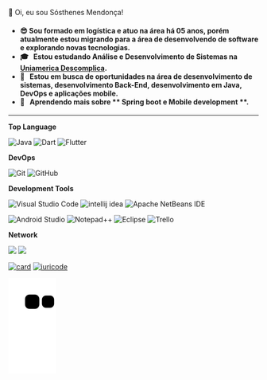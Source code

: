 :wave: Oi, eu sou Sósthenes Mendonça!

<h4>
  
- :sunglasses:  Sou formado em logística e atuo na área há 05 anos, porém atualmente estou migrando para a área de desenvolvendo de software e explorando novas tecnologias.
- 🎓 &nbsp; Estou estudando Análise e Desenvolvimento de Sistemas na <a href="https://descomplica.com.br/faculdade/">Uniamerica Descomplica</a>.
- 💼 &nbsp; Estou em busca de oportunidades na área de desenvolvimento de sistemas, desenvolvimento Back-End, desenvolvimento em Java, DevOps e aplicações mobile.
- 🌱 &nbsp; Aprendendo mais sobre ** Spring boot e Mobile development **.
  
</h4>

  ----

  **Top Language**
  
  ![Java](https://img.shields.io/badge/-Java-333333?style=flat&logo=Java&logoColor=007396)
  ![Dart](https://img.shields.io/badge/-Dart-333333?style=flat&logo=Dart&logoColor=007396)
  ![Flutter](https://img.shields.io/badge/-Flutter-333333?style=flat&logo=Flutter&logoColor=007396)
  <!--<img align="center" alt="Marcilio-Java" height="40" width="50" src="https://cdn.jsdelivr.net/gh/devicons/devicon/icons/java/java-original.svg">
  -->
  
**DevOps**

  ![Git](https://img.shields.io/badge/-Git-333333?style=flat&logo=git)
  ![GitHub](https://img.shields.io/badge/-GitHub-333333?style=flat&logo=github)

**Development Tools**
  
  ![Visual Studio Code](https://img.shields.io/badge/-Visual%20Studio%20Code-333333?style=flat&logo=visual-studio-code&logoColor=007ACC)
  ![intellij idea](https://img.shields.io/badge/-intellijideaCode-333333?style=flat&logo=visual-studio-code&logoColor=007ACC)
  ![`Apache NetBeans IDE`](https://img.shields.io/badge/-Apache%20NetBeans%20IDE-333333?style=flat&logo=Apache-NetBeans-IDE&logoColor=007ACC)
  
  ![Android Studio](https://img.shields.io/badge/-Android%20Studio-333333?style=flat&logo=Android-Studio&logoColor=007ACC)
  ![`Notepad++`](https://img.shields.io/badge/-Notepad++-333333?style=flat&logo=Notepad++&logoColor=007ACC)
  ![Eclipse](https://img.shields.io/badge/-Eclipse-333333?style=flat&logo=eclipse-ide&logoColor=2C2255)
  ![Trello](https://img.shields.io/badge/-Trello-333333?style=flat&logo=trello&logoColor=007ACC)
  
 
  
  


  **Network**
  
  <a href="https://www.linkedin.com/in/sósthenes-mendonça-a002b9119" target="_blank"><img src="https://img.shields.io/badge/-LinkedIn-%230077B5?style=for-the-badge&logo=linkedin&logoColor=white" target="_blank"></a>
  <a href = "sosthenesms@gmail.com"><img src="https://img.shields.io/badge/-Gmail-%23333?style=for-the-badge&logo=gmail&logoColor=white" target="_blank"></a>
 
  


[![card](https://github-readme-stats.vercel.app/api?username=SosthenesMS&theme=tokyonight&show_icons=true)](https://github.com/iuricode/)
[![iuricode](https://github-readme-stats.vercel.app/api/top-langs/?username=SosthenesMS&hide=html&layout=compact&theme=tokyonight)](https://github.com/iuricode/)

  

  
![Snake animation](https://github.com/rafaballerini/rafaballerini/blob/output/github-contribution-grid-snake.svg)  
  
  
  


<!--
**SosthenesMS/SosthenesMS** is a ✨ _special_ ✨ repository because its `README.md` (this file) appears on your GitHub profile.

Here are some ideas to get you started:

- 🔭 I’m currently working on ...
- 🌱 I’m currently learning ...
- 👯 I’m looking to collaborate on ...
- 🤔 I’m looking for help with ...
- 💬 Ask me about ...
- 📫 How to reach me: ...
- 😄 Pronouns: ...
- ⚡ Fun fact: ...
-->
